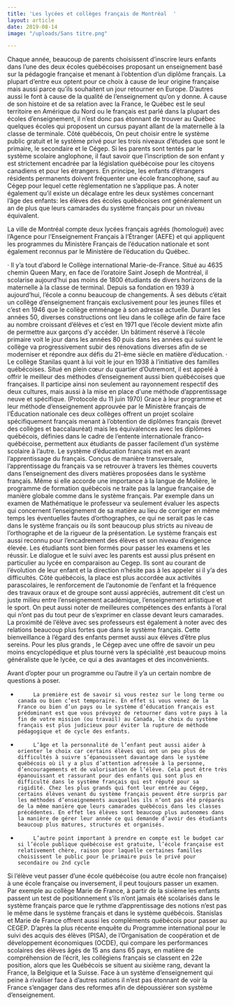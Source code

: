 ```yaml
---
title: 'Les lycées et collèges français de Montréal  '
layout: article
date: 2019-08-14
image: "/uploads/Sans titre.png"

---
```

Chaque année, beaucoup de parents choisissent d’inscrire leurs enfants dans l’une des deux écoles québécoises proposant un enseignement basé sur la pédagogie française et menant à l’obtention d’un diplôme français. La plupart d’entre eux optent pour ce choix à cause de leur origine française mais aussi parce qu’ils souhaitent un jour retourner en Europe. D’autres aussi le font à cause de la qualité de l’enseignement qu’on y donne.
À cause de son histoire et de sa relation avec la France, le Québec est le seul territoire en Amérique du Nord ou le français est parlé dans la plupart des écoles d’enseignement, il n’est donc pas étonnant de trouver au Québec quelques écoles qui proposent un cursus payant allant de la maternelle à la classe de terminale. 
Côté québécois, On peut choisir entre le système public gratuit et le système privé pour les trois niveaux d’études que sont le primaire, le secondaire et le Cégep.
Si les parents sont tentés par le système scolaire anglophone, il faut savoir que l’inscription de son enfant y est strictement encadrée par la législation québécoise pour les citoyens canadiens et pour les étrangers. En principe, les enfants d’étrangers résidents permanents doivent fréquenter une école francophone, sauf au Cégep pour lequel cette règlementation ne s’applique pas. À noter également qu’il existe un décalage entre les deux systèmes concernant l’âge des enfants: les élèves des écoles québécoises ont généralement un an de plus que leurs camarades du système français pour un niveau équivalent.
 
La ville de Montréal compte deux lycées français agréés (homologué) avec l’Agence pour l’Enseignement Français à l’Étranger (AEFE) et qui appliquent les programmes du Ministère Français de l’éducation nationale et sont également reconnus par le Ministère de l’éducation du Québec.
 
·         Il y’a tout d’abord le Collège international Marie-de-France. Situé au 4635 chemin Queen Mary, en face de l’oratoire Saint Joseph de Montréal, il scolarise aujourd’hui pas moins de 1800 étudiants de divers horizons de la maternelle à la classe de terminal. Depuis sa fondation en 1939 à aujourd’hui, l’école a connu beaucoup de changements. À ses débuts c’était un collège d’enseignement français exclusivement pour les jeunes filles et c’est en 1946 que le collège emménage à son adresse actuelle. Durant les années 50, diverses constructions ont lieu dans le collège afin de faire face au nombre croissant d’élèves et c’est en 1971 que l’école devient mixte afin de permettre aux garçons d’y accéder. Un bâtiment réservé à l’école primaire voit le jour dans les années 80 puis dans les années qui suivent le collège va progressivement subir des rénovations diverses afin de se moderniser et répondre aux défis du 21-ème siècle en matière d’éducation.
·         Le collège Stanilas quant à lui voit le jour en 1938 à l’initiative des familles québécoises. Situé en plein cœur du quartier d’Outremont, il est appelé à offrir le meilleur des méthodes d’enseignement aussi bien québécoises que françaises.  Il participe ainsi non seulement au rayonnement respectif des deux cultures, mais aussi à la mise en place d'une méthode d’apprentissage neuve et spécifique. (Protocole du 11 juin 1970)
Grace à leur programme et leur méthode d’enseignement approuvée par le Ministère français de l’Éducation nationale ces deux collèges offrent un projet scolaire spécifiquement français menant à l’obtention de diplômes français (brevet des collèges et baccalauréat) mais les équivalences avec les diplômes québécois, définies dans le cadre de l’entente internationale franco-québécoise, permettent aux étudiants de passer facilement d’un système scolaire à l’autre.
Le système d’éducation français met en avant l’apprentissage du français. Conçus de manière transversale, l’apprentissage du français va se retrouver à travers les thèmes couverts dans l’enseignement des divers matières proposées dans le système français. Même si elle accorde une importance à la langue de Molière, le programme de formation québécois ne traite pas la langue française de manière globale comme dans le système français. Par exemple dans un examen de Mathématique le professeur va seulement évaluer les aspects qui concernent l’enseignement de sa matière au lieu de corriger en même temps les éventuelles fautes d’orthographes, ce qui ne serait pas le cas dans le système français ou ils sont beaucoup plus stricts au niveau de l’orthographe et de la rigueur de la présentation.
Le système français est aussi reconnu pour l’encadrement des élèves et son niveau d’exigence élevée. Les étudiants sont bien formés pour passer les examens et les réussir. Le dialogue et le suivi avec les parents est aussi plus présent en particulier au lycée en comparaison au Cegep. Ils sont au courant de l’évolution de leur enfant et la direction n’hésite pas à les appeler si il y’a des difficultés.
Côté québécois, la place est plus accordée aux activités parascolaires, le renforcement de l’autonomie de l’enfant et la fréquence des travaux oraux et de groupe sont aussi appréciés, autrement dit c’est un juste milieu entre l’enseignement académique, l’enseignement artistique et le sport. On peut aussi noter de meilleures compétences des enfants à l’oral qui n’ont pas du tout peur de s’exprimer en classe devant leurs camarades.
La proximité de l’élève avec ses professeurs est également à noter avec des relations beaucoup plus fortes que dans le système français. Cette bienveillance à l’égard des enfants permet aussi aux élèves d’être plus sereins.
Pour les plus grands , le Cégep avec une offre de savoir un peu moins encyclopédique et plus tourné vers la spécialité ,est beaucoup moins généraliste que le lycée, ce qui a des avantages et des inconvénients.
 
Avant d’opter pour un programme ou l’autre il y’a un certain nombre de questions à poser.
-          La première est de savoir si vous restez sur le long terme ou canada ou bien c’est temporaire. En effet si vous venez de la France ou bien d’un pays ou le système d’éducation français est prédominant est que vous prévoyez de retourner dans votre pays à la fin de votre mission (ou travail) au Canada, le choix du système français est plus judicieux pour éviter la rupture de méthode pédagogique et de cycle des enfants.
-          L’âge et la personnalité de l’enfant peut aussi aider à orienter le choix car certains élèves qui ont un peu plus de difficultés à suivre s’épanouissent davantage dans le système québécois où il y a plus d’attention adressée à la personne, d’encouragements et de valorisation de l’élève. Cela peut être très épanouissant et rassurant pour des enfants qui sont plus en difficulté dans le système français qui est réputé pour sa rigidité. Chez les plus grands qui font leur entrée au Cégep, certains élèves venant du système français peuvent être surpris par les méthodes d’enseignements auxquelles ils n’ont pas été préparés de la même manière que leurs camarades québécois dans les classes précédentes. En effet les élèves sont beaucoup plus autonomes dans la manière de gérer leur année ce qui demande d’avoir des étudiants beaucoup plus matures, structurés et organisés.
-          L’autre point important à prendre en compte est le budget car si l’école publique québécoise est gratuite, l’école française est relativement chère, raison pour laquelle certaines familles choisissent le public pour le primaire puis le privé pour secondaire ou 2nd cycle
 
 
Si l’élève veut passer d’une école québécoise (ou autre école non française) à une école française ou inversement, il peut toujours passer un examen. Par exemple au collège Marie de France, à partir de la sixième les enfants passent un test de positionnement s’ils n’ont jamais été scolarisés dans le système français parce que le rythme d’apprentissage des notions n’est pas le même dans le système français et dans le système québécois. Stanislas et Marie de France offrent aussi les compléments québécois pour passer au CEGEP.
D’après la plus récente enquête du Programme international pour le suivi des acquis des élèves (PISA), de l’Organisation de coopération et de développement économiques (OCDE), qui compare les performances scolaires des élèves âgés de 15 ans dans 65 pays, en matière de compréhension de l’écrit, les collégiens français se classent en 22e position, alors que les Québécois se situent au sixième rang, devant la France, la Belgique et la Suisse. Face à un système d’enseignement qui peine à rivaliser face à d’autres nations il n’est pas étonnant de voir la France s’engager dans des reformes afin de dépoussiérer son système d’enseignement.